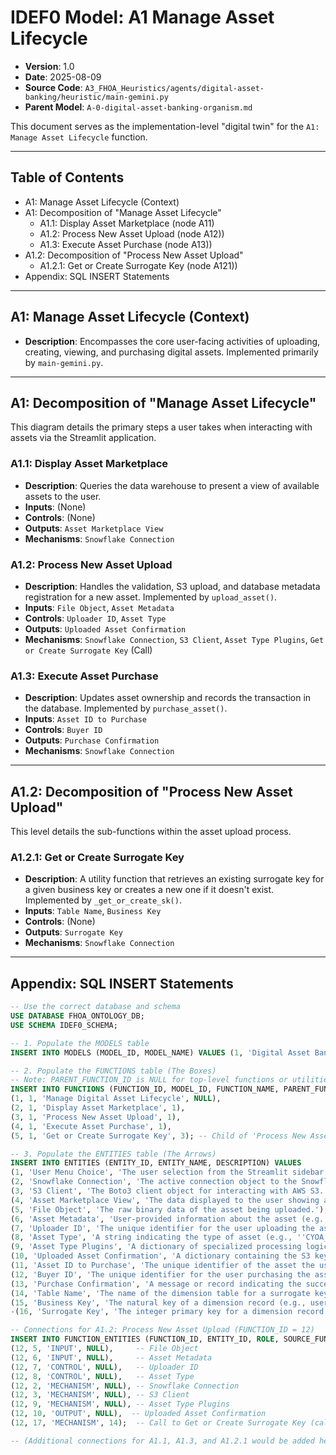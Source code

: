 # IDEF0 Model: A1 Manage Asset Lifecycle

*   **Version**: 1.0
*   **Date**: 2025-08-09
*   **Source Code**: `A3_FHOA_Heuristics/agents/digital-asset-banking/heuristic/main-gemini.py`
*   **Parent Model**: `A-0-digital-asset-banking-organism.md`

This document serves as the implementation-level "digital twin" for the `A1: Manage Asset Lifecycle` function.

---

## Table of Contents

*   A1: Manage Asset Lifecycle (Context)
*   A1: Decomposition of "Manage Asset Lifecycle"
    *   A1.1: Display Asset Marketplace (node A11)
    *   A1.2: Process New Asset Upload (node A12))
    *   A1.3: Execute Asset Purchase (node A13))
*   A1.2: Decomposition of "Process New Asset Upload"
    *   A1.2.1: Get or Create Surrogate Key (node A121))
*   Appendix: SQL INSERT Statements

---

## A1: Manage Asset Lifecycle (Context)

-   **Description**: Encompasses the core user-facing activities of uploading, creating, viewing, and purchasing digital assets. Implemented primarily by `main-gemini.py`.

---

## A1: Decomposition of "Manage Asset Lifecycle"

This diagram details the primary steps a user takes when interacting with assets via the Streamlit application.

### A1.1: Display Asset Marketplace

-   **Description**: Queries the data warehouse to present a view of available assets to the user.
-   **Inputs**: (None)
-   **Controls**: (None)
-   **Outputs**: `Asset Marketplace View`
-   **Mechanisms**: `Snowflake Connection`

### A1.2: Process New Asset Upload

-   **Description**: Handles the validation, S3 upload, and database metadata registration for a new asset. Implemented by `upload_asset()`.
-   **Inputs**: `File Object`, `Asset Metadata`
-   **Controls**: `Uploader ID`, `Asset Type`
-   **Outputs**: `Uploaded Asset Confirmation`
-   **Mechanisms**: `Snowflake Connection`, `S3 Client`, `Asset Type Plugins`, `Get or Create Surrogate Key` (Call)

### A1.3: Execute Asset Purchase

-   **Description**: Updates asset ownership and records the transaction in the database. Implemented by `purchase_asset()`.
-   **Inputs**: `Asset ID to Purchase`
-   **Controls**: `Buyer ID`
-   **Outputs**: `Purchase Confirmation`
-   **Mechanisms**: `Snowflake Connection`

---

## A1.2: Decomposition of "Process New Asset Upload"

This level details the sub-functions within the asset upload process.

### A1.2.1: Get or Create Surrogate Key

-   **Description**: A utility function that retrieves an existing surrogate key for a given business key or creates a new one if it doesn't exist. Implemented by `_get_or_create_sk()`.
-   **Inputs**: `Table Name`, `Business Key`
-   **Controls**: (None)
-   **Outputs**: `Surrogate Key`
-   **Mechanisms**: `Snowflake Connection`

---

## Appendix: SQL INSERT Statements

```sql
-- Use the correct database and schema
USE DATABASE FHOA_ONTOLOGY_DB;
USE SCHEMA IDEF0_SCHEMA;

-- 1. Populate the MODELS table
INSERT INTO MODELS (MODEL_ID, MODEL_NAME) VALUES (1, 'Digital Asset Banking');

-- 2. Populate the FUNCTIONS table (The Boxes)
-- Note: PARENT_FUNCTION_ID is NULL for top-level functions or utilities.
INSERT INTO FUNCTIONS (FUNCTION_ID, MODEL_ID, FUNCTION_NAME, PARENT_FUNCTION_ID) VALUES
(1, 1, 'Manage Digital Asset Lifecycle', NULL),
(2, 1, 'Display Asset Marketplace', 1),
(3, 1, 'Process New Asset Upload', 1),
(4, 1, 'Execute Asset Purchase', 1),
(5, 1, 'Get or Create Surrogate Key', 3); -- Child of 'Process New Asset Upload'

-- 3. Populate the ENTITIES table (The Arrows)
INSERT INTO ENTITIES (ENTITY_ID, ENTITY_NAME, DESCRIPTION) VALUES
(1, 'User Menu Choice', 'The user selection from the Streamlit sidebar menu.'),
(2, 'Snowflake Connection', 'The active connection object to the Snowflake data warehouse.'),
(3, 'S3 Client', 'The Boto3 client object for interacting with AWS S3.'),
(4, 'Asset Marketplace View', 'The data displayed to the user showing available assets.'),
(5, 'File Object', 'The raw binary data of the asset being uploaded.'),
(6, 'Asset Metadata', 'User-provided information about the asset (e.g., name, description).'),
(7, 'Uploader ID', 'The unique identifier for the user uploading the asset.'),
(8, 'Asset Type', 'A string indicating the type of asset (e.g., ''CYOA_STORY'').'),
(9, 'Asset Type Plugins', 'A dictionary of specialized processing logic for different asset types.'),
(10, 'Uploaded Asset Confirmation', 'A dictionary containing the S3 key and database IDs of the new asset.'),
(11, 'Asset ID to Purchase', 'The unique identifier of the asset the user wishes to buy.'),
(12, 'Buyer ID', 'The unique identifier for the user purchasing the asset.'),
(13, 'Purchase Confirmation', 'A message or record indicating the success of the purchase transaction.'),
(14, 'Table Name', 'The name of the dimension table for a surrogate key lookup.'),
(15, 'Business Key', 'The natural key of a dimension record (e.g., user_id, asset_type_name).'),
-(16, 'Surrogate Key', 'The integer primary key for a dimension record.');

-- Connections for A1.2: Process New Asset Upload (FUNCTION_ID = 12)
INSERT INTO FUNCTION_ENTITIES (FUNCTION_ID, ENTITY_ID, ROLE, SOURCE_FUNCTION_ID) VALUES
(12, 5, 'INPUT', NULL),     -- File Object
(12, 6, 'INPUT', NULL),     -- Asset Metadata
(12, 7, 'CONTROL', NULL),   -- Uploader ID
(12, 8, 'CONTROL', NULL),   -- Asset Type
(12, 2, 'MECHANISM', NULL), -- Snowflake Connection
(12, 3, 'MECHANISM', NULL), -- S3 Client
(12, 9, 'MECHANISM', NULL), -- Asset Type Plugins
(12, 10, 'OUTPUT', NULL),  -- Uploaded Asset Confirmation
(12, 17, 'MECHANISM', 14);  -- Call to Get or Create Surrogate Key (calls function 14)

-- (Additional connections for A1.1, A1.3, and A1.2.1 would be added here)
```


